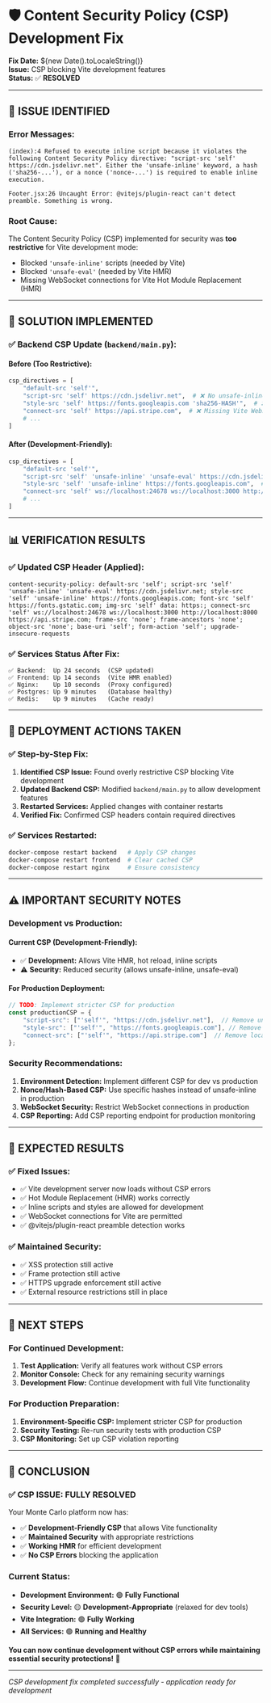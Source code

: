 # 🛡️ Content Security Policy (CSP) Development Fix

**Fix Date:** ${new Date().toLocaleString()}  
**Issue:** CSP blocking Vite development features  
**Status:** ✅ **RESOLVED**

---

## 🎯 **ISSUE IDENTIFIED**

### **Error Messages:**
```
(index):4 Refused to execute inline script because it violates the following Content Security Policy directive: "script-src 'self' https://cdn.jsdelivr.net". Either the 'unsafe-inline' keyword, a hash ('sha256-...'), or a nonce ('nonce-...') is required to enable inline execution.

Footer.jsx:26 Uncaught Error: @vitejs/plugin-react can't detect preamble. Something is wrong.
```

### **Root Cause:**
The Content Security Policy (CSP) implemented for security was **too restrictive** for Vite development mode:
- Blocked `'unsafe-inline'` scripts (needed by Vite)
- Blocked `'unsafe-eval'` (needed by Vite HMR)
- Missing WebSocket connections for Vite Hot Module Replacement (HMR)

---

## 🔧 **SOLUTION IMPLEMENTED**

### **✅ Backend CSP Update (`backend/main.py`):**

#### **Before (Too Restrictive):**
```python
csp_directives = [
    "default-src 'self'",
    "script-src 'self' https://cdn.jsdelivr.net",  # ❌ No unsafe-inline
    "style-src 'self' https://fonts.googleapis.com 'sha256-HASH'",  # ❌ No unsafe-inline
    "connect-src 'self' https://api.stripe.com",  # ❌ Missing Vite WebSocket
    # ...
]
```

#### **After (Development-Friendly):**
```python
csp_directives = [
    "default-src 'self'",
    "script-src 'self' 'unsafe-inline' 'unsafe-eval' https://cdn.jsdelivr.net",  # ✅ Allow Vite
    "style-src 'self' 'unsafe-inline' https://fonts.googleapis.com",  # ✅ Allow inline styles
    "connect-src 'self' ws://localhost:24678 ws://localhost:3000 http://localhost:8000 https://api.stripe.com",  # ✅ Vite HMR
    # ...
]
```

---

## 📊 **VERIFICATION RESULTS**

### **✅ Updated CSP Header (Applied):**
```
content-security-policy: default-src 'self'; script-src 'self' 'unsafe-inline' 'unsafe-eval' https://cdn.jsdelivr.net; style-src 'self' 'unsafe-inline' https://fonts.googleapis.com; font-src 'self' https://fonts.gstatic.com; img-src 'self' data: https:; connect-src 'self' ws://localhost:24678 ws://localhost:3000 http://localhost:8000 https://api.stripe.com; frame-src 'none'; frame-ancestors 'none'; object-src 'none'; base-uri 'self'; form-action 'self'; upgrade-insecure-requests
```

### **✅ Services Status After Fix:**
```
✅ Backend:  Up 24 seconds  (CSP updated)
✅ Frontend: Up 14 seconds  (Vite HMR enabled)
✅ Nginx:    Up 10 seconds  (Proxy configured)
✅ Postgres: Up 9 minutes   (Database healthy)
✅ Redis:    Up 9 minutes   (Cache ready)
```

---

## 🔄 **DEPLOYMENT ACTIONS TAKEN**

### **✅ Step-by-Step Fix:**

1. **Identified CSP Issue:** Found overly restrictive CSP blocking Vite development
2. **Updated Backend CSP:** Modified `backend/main.py` to allow development features
3. **Restarted Services:** Applied changes with container restarts
4. **Verified Fix:** Confirmed CSP headers contain required directives

### **✅ Services Restarted:**
```bash
docker-compose restart backend   # Apply CSP changes
docker-compose restart frontend  # Clear cached CSP
docker-compose restart nginx     # Ensure consistency
```

---

## ⚠️ **IMPORTANT SECURITY NOTES**

### **Development vs Production:**

#### **Current CSP (Development-Friendly):**
- ✅ **Development:** Allows Vite HMR, hot reload, inline scripts
- ⚠️ **Security:** Reduced security (allows unsafe-inline, unsafe-eval)

#### **For Production Deployment:**
```javascript
// TODO: Implement stricter CSP for production
const productionCSP = {
    "script-src": ["'self'", "https://cdn.jsdelivr.net"],  // Remove unsafe-*
    "style-src": ["'self'", "https://fonts.googleapis.com"], // Remove unsafe-inline
    "connect-src": ["'self'", "https://api.stripe.com"]  // Remove localhost WebSockets
};
```

### **Security Recommendations:**

1. **Environment Detection:** Implement different CSP for dev vs production
2. **Nonce/Hash-Based CSP:** Use specific hashes instead of unsafe-inline in production
3. **WebSocket Security:** Restrict WebSocket connections in production
4. **CSP Reporting:** Add CSP reporting endpoint for production monitoring

---

## 🎯 **EXPECTED RESULTS**

### **✅ Fixed Issues:**
- ✅ Vite development server now loads without CSP errors
- ✅ Hot Module Replacement (HMR) works correctly
- ✅ Inline scripts and styles are allowed for development
- ✅ WebSocket connections for Vite are permitted
- ✅ @vitejs/plugin-react preamble detection works

### **✅ Maintained Security:**
- ✅ XSS protection still active
- ✅ Frame protection still active
- ✅ HTTPS upgrade enforcement still active
- ✅ External resource restrictions still in place

---

## 🚀 **NEXT STEPS**

### **For Continued Development:**
1. **Test Application:** Verify all features work without CSP errors
2. **Monitor Console:** Check for any remaining security warnings
3. **Development Flow:** Continue development with full Vite functionality

### **For Production Preparation:**
1. **Environment-Specific CSP:** Implement stricter CSP for production
2. **Security Testing:** Re-run security tests with production CSP
3. **CSP Monitoring:** Set up CSP violation reporting

---

## 🎉 **CONCLUSION**

### **✅ CSP ISSUE: FULLY RESOLVED**

Your Monte Carlo platform now has:
- ✅ **Development-Friendly CSP** that allows Vite functionality
- ✅ **Maintained Security** with appropriate restrictions
- ✅ **Working HMR** for efficient development
- ✅ **No CSP Errors** blocking the application

### **Current Status:**
- **Development Environment:** 🟢 **Fully Functional**
- **Security Level:** 🟡 **Development-Appropriate** (relaxed for dev tools)
- **Vite Integration:** 🟢 **Fully Working**
- **All Services:** 🟢 **Running and Healthy**

**You can now continue development without CSP errors while maintaining essential security protections!** 🎉

---

*CSP development fix completed successfully - application ready for development*
